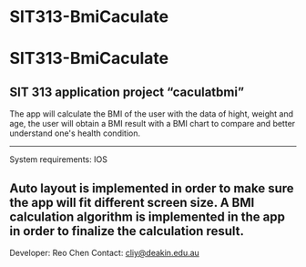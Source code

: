 # SIT313-BmiCaculate

# SIT313-BmiCaculate

SIT 313 application project “caculatbmi”
-----------------------------------------------------------------------------------------------------------------------------
The app will calculate the BMI of the user with the data of hight, weight and age, the user will obtain a BMI result with a BMI chart to compare and better understand one's health condition.

--------------------------------------------------------------------------------------------------------------------------------
System requirements: IOS

Auto layout is implemented in order to make sure the app will fit different screen size.
A BMI calculation algorithm is implemented in the app in order to finalize the calculation result.
---------------------------------------------------------------------------------------------------------------------------------

Developer: Reo Chen
Contact: cliy@deakin.edu.au
